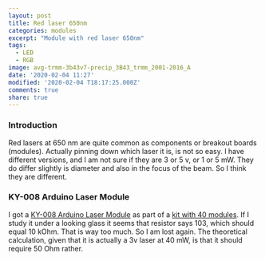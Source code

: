 ```yaml
---
layout: post
title: Red laser 650nm
categories: modules
excerpt: "Module with red laser 650nm"
tags:
  - LED
  - RGB
image: avg-trmm-3b43v7-precip_3B43_trmm_2001-2016_A
date: '2020-02-04 11:27'
modified: '2020-02-04 T18:17:25.000Z'
comments: true
share: true
---
```

<script src="https://karttur.github.io/common/assets/js/karttur/togglediv.js"></script>

### Introduction

Red lasers at 650 nm are quite common as components or breakout boards (modules). Actually pinning down which laser it is, is not so easy. I have different versions, and I am not sure if they are 3 or 5 v, or 1 or 5 mW. They do differ slightly is diameter and also in the focus of the beam. So I think they are different.

### KY-008 Arduino Laser Module
I got a [KY-008 Arduino Laser Module](https://www.instructables.com/id/Keyes-KY-008-Laser-Transmitter-Demystified/) as part of a [kit with 40 modules](https://rydepier.wordpress.com/2015/06/13/list-of-keyes-boardssensors-for-arduino/). If I study it under a looking glass it seems that resistor says 103, which should equal 10 kOhm. That is way too much. So I am lost again. The theoretical calculation, given that it is actually a 3v laser at 40 mW, is that it should require 50 Ohm rather.
